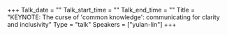 +++
Talk_date = ""
Talk_start_time = ""
Talk_end_time = ""
Title = "KEYNOTE: The curse of 'common knowledge': communicating for clarity and inclusivity"
Type = "talk"
Speakers = ["yulan-lin"]
+++


